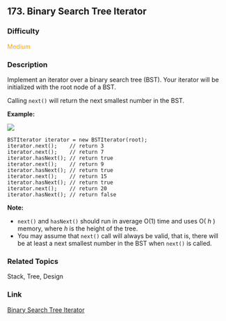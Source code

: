 ## 173. Binary Search Tree Iterator
### Difficulty

 <font color=orange>Medium</font>

### Description

Implement an iterator over a binary search tree (BST). Your iterator will be
initialized with the root node of a BST.

Calling `next()` will return the next smallest number in the BST.



**Example:**

**![](https://assets.leetcode.com/uploads/2018/12/25/bst-tree.png)**
            BSTIterator iterator = new BSTIterator(root);    iterator.next();    // return 3    iterator.next();    // return 7    iterator.hasNext(); // return true    iterator.next();    // return 9    iterator.hasNext(); // return true    iterator.next();    // return 15    iterator.hasNext(); // return true    iterator.next();    // return 20    iterator.hasNext(); // return false    



**Note:**

  * `next()` and `hasNext()` should run in average O(1) time and uses O( _h_ ) memory, where _h_ is the height of the tree.
  * You may assume that `next()` call will always be valid, that is, there will be at least a next smallest number in the BST when `next()` is called.


### Related Topics

Stack, Tree, Design


### Link
[Binary Search Tree Iterator](https://leetcode.com/problems/binary-search-tree-iterator)
